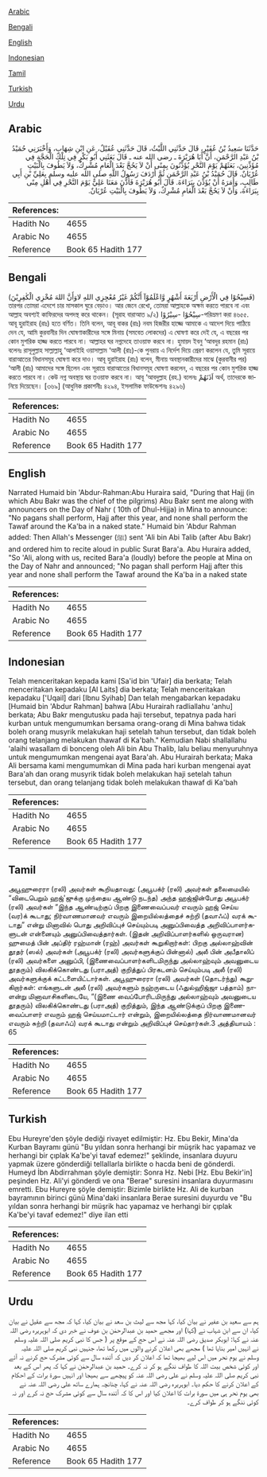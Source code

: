 [Arabic](#arabic)

[Bengali](#bengali)

[English](#english)

[Indonesian](#indonesian)

[Tamil](#tamil)

[Turkish](#turkish)

[Urdu](#urdu)

## Arabic


<div dir="rtl" lang="ar" style={{fontSize:'larger',backgroundColor:'#f8f9fa',padding:20}}>
حَدَّثَنَا سَعِيدُ بْنُ عُفَيْرٍ، قَالَ حَدَّثَنِي اللَّيْثُ، قَالَ حَدَّثَنِي عُقَيْلٌ، عَنِ ابْنِ شِهَابٍ، وَأَخْبَرَنِي حُمَيْدُ بْنُ عَبْدِ الرَّحْمَنِ، أَنَّ أَبَا هُرَيْرَةَ ـ رضى الله عنه ـ قَالَ بَعَثَنِي أَبُو بَكْرٍ فِي تِلْكَ الْحَجَّةِ فِي مُؤَذِّنِينَ، بَعَثَهُمْ يَوْمَ النَّحْرِ يُؤَذِّنُونَ بِمِنًى أَنْ لاَ يَحُجَّ بَعْدَ الْعَامِ مُشْرِكٌ، وَلاَ يَطُوفَ بِالْبَيْتِ عُرْيَانٌ‏.‏ قَالَ حُمَيْدُ بْنُ عَبْدِ الرَّحْمَنِ ثُمَّ أَرْدَفَ رَسُولُ اللَّهِ صلى الله عليه وسلم بِعَلِيِّ بْنِ أَبِي طَالِبٍ، وَأَمَرَهُ أَنْ يُؤَذِّنَ بِبَرَاءَةَ‏.‏ قَالَ أَبُو هُرَيْرَةَ فَأَذَّنَ مَعَنَا عَلِيٌّ يَوْمَ النَّحْرِ فِي أَهْلِ مِنًى بِبَرَاءَةَ، وَأَنْ لاَ يَحُجَّ بَعْدَ الْعَامِ مُشْرِكٌ، وَلاَ يَطُوفَ بِالْبَيْتِ عُرْيَانٌ‏.‏
</div>
<div style={{backgroundColor:'#f8f9fa',padding:20, marginBottom: 10}}><table> <thead> <tr> <th>References:</th> <th></th> </tr> </thead> <tbody><tr><td>Hadith No</td><td>4655</td></tr><tr><td>Arabic No</td><td>4655</td></tr><tr><td>Reference</td><td>Book 65 Hadith 177</td></tr></tbody></table></div>

## Bengali


<div dir="ltr" lang="bn" style={{fontSize:'larger',backgroundColor:'#f8f9fa',padding:20}}>
(فَسِيْحُوْا فِي الْأَرْضِ أَرْبَعَةَ أَشْهُرٍ وَّاعْلَمُوْآ أَنَّكُمْ غَيْرُ مُعْجِزِي اللهِ لاوَأَنَّ اللهَ مُخْزِي الْكٰفِرِيْنَ) তারপর তোমরা এদেশে চার মাসকাল ঘুরে বেড়াও। আর জেনে রেখো, তোমরা আল্লাহকে অক্ষম করতে পারবে না এবং আল্লাহ অবশ্যই কাফিরদের অপদস্থ করে থাকেন। (সূরাহ বারাআত ৯/২) سِيْحُوْا -سِيْرُوْا-পরিভ্রমণ করা ৪৬৫৫. আবূ হুরাইরাহ (রাঃ) হতে বর্ণিত। তিনি বলেন, আবূ বাকর (রাঃ) নবম হিজরীর হাজ্জে আমাকে এ আদেশ দিয়ে পাঠিয়ে দেন যে, আমি কুরবানীর দিন ঘোষণাকারীদের সঙ্গে মিনায় (সমবেত লোকদের) এ ঘোষণা করে দেই যে, এ বছরের পর কোন মুশরিক হাজ্জ করতে পারবে না। আল্লাহর ঘর নগ্নদেহে তাওয়াফ করবে না। হুমায়দ ইবনু ‘আবদুর রহমান (রাঃ) বলেনঃ রাসূলুল্লাহ সাল্লাল্লাহু ‘আলাইহি ওয়াসাল্লাম ‘আলী (রাঃ)-কে পুনরায় এ নির্দেশ দিয়ে প্রেরণ করলেন যে, তুমি সূরায়ে বারাআতের বিধানসমূহ ঘোষণা করে দাও। আবূ হুরাইরাহ (রাঃ) বলেন, মীনায় অবস্থানকারীদের মাঝে (কুরবানীর পর) ‘আলী (রাঃ) আমাদের সঙ্গে ছিলেন এবং সূরায়ে বারাআতের বিধানসমূহ ঘোষণা করলেন, এ বছরের পর কোন মুশরিক হাজ্জ করতে পারবে না। কেউ নগ্ন অবস্থায় ঘর তওয়াফ করবে না। আবূ ‘আবদুল্লাহ (রহ.) বলেনঃ اَذَنَهُمْ অর্থ, তাদেরকে জানিয়ে দিয়েছেন। [৩৬৯] (আধুনিক প্রকাশনীঃ ৪২৯৪, ইসলামিক ফাউন্ডেশনঃ ৪২৯৬)
</div>
<div style={{backgroundColor:'#f8f9fa',padding:20, marginBottom: 10}}><table> <thead> <tr> <th>References:</th> <th></th> </tr> </thead> <tbody><tr><td>Hadith No</td><td>4655</td></tr><tr><td>Arabic No</td><td>4655</td></tr><tr><td>Reference</td><td>Book 65 Hadith 177</td></tr></tbody></table></div>

## English


<div dir="ltr" lang="en" style={{fontSize:'larger',backgroundColor:'#f8f9fa',padding:20}}>
Narrated Humaid bin 'Abdur-Rahman:Abu Huraira said, "During that Hajj (in which Abu Bakr was the chief of the pilgrims) Abu Bakr sent me along with announcers on the Day of Nahr ( 10th of Dhul-Hijja) in Mina to announce: "No pagans shall perform, Hajj after this year, and none shall perform the Tawaf around the Ka'ba in a naked state." Humaid bin 'Abdur Rahman added: Then Allah's Messenger (ﷺ) sent 'Ali bin Abi Talib (after Abu Bakr) and ordered him to recite aloud in public Surat Bara'a. Abu Huraira added, "So 'Ali, along with us, recited Bara'a (loudly) before the people at Mina on the Day of Nahr and announced; "No pagan shall perform Hajj after this year and none shall perform the Tawaf around the Ka'ba in a naked state
</div>
<div style={{backgroundColor:'#f8f9fa',padding:20, marginBottom: 10}}><table> <thead> <tr> <th>References:</th> <th></th> </tr> </thead> <tbody><tr><td>Hadith No</td><td>4655</td></tr><tr><td>Arabic No</td><td>4655</td></tr><tr><td>Reference</td><td>Book 65 Hadith 177</td></tr></tbody></table></div>

## Indonesian


<div dir="ltr" lang="id" style={{fontSize:'larger',backgroundColor:'#f8f9fa',padding:20}}>
Telah menceritakan kepada kami [Sa'id bin 'Ufair] dia berkata; Telah menceritakan kepadaku [Al Laits] dia berkata; Telah menceritakan kepadaku ['Uqail] dari [Ibnu Syihab] Dan telah mengabarkan kepadaku [Humaid bin 'Abdur Rahman] bahwa [Abu Hurairah radliallahu 'anhu] berkata; Abu Bakr mengutusku pada haji tersebut, tepatnya pada hari kurban untuk mengumumkan bersama orang-orang di Mina bahwa tidak boleh orang musyrik melakukan haji setelah tahun tersebut, dan tidak boleh orang telanjang melakukan thawaf di Ka'bah." Kemudian Nabi shallallahu 'alaihi wasallam di bonceng oleh Ali bin Abu Thalib, lalu beliau menyuruhnya untuk mengumumkan mengenai ayat Bara'ah. Abu Hurairah berkata; Maka Ali bersama kami mengumumkan di Mina pada hari kurban mengenai ayat Bara'ah dan orang musyrik tidak boleh melakukan haji setelah tahun tersebut, dan orang telanjang tidak boleh melakukan thawaf di Ka'bah
</div>
<div style={{backgroundColor:'#f8f9fa',padding:20, marginBottom: 10}}><table> <thead> <tr> <th>References:</th> <th></th> </tr> </thead> <tbody><tr><td>Hadith No</td><td>4655</td></tr><tr><td>Arabic No</td><td>4655</td></tr><tr><td>Reference</td><td>Book 65 Hadith 177</td></tr></tbody></table></div>

## Tamil


<div dir="ltr" lang="ta" style={{fontSize:'larger',backgroundColor:'#f8f9fa',padding:20}}>
அபூஹுரைரா (ரலி) அவர்கள் கூறியதாவது: (அபூபக்ர் (ரலி) அவர்கள் தலைமையில் “விடைபெறும் ஹஜ்'ஜுக்கு முந்தைய ஆண்டு நடந்த) அந்த ஹஜ்ஜின்போது அபூபக்ர் (ரலி) அவர்கள் “இந்த ஆண்டிற்குப் பிறகு இணைவைப்பவர் எவரும் ஹஜ் செய்ய (வர)க் கூடாது; நிர்வாணமானவர் எவரும் இறையில்லத்தைச் சுற்றி (தவாஃப்) வரக் கூடாது” என்று மினாவில் பொது அறிவிப்புச் செய்யும்படி அனுப்பிவைத்த அறிவிப்பாளர்களுடன் என்னையும் அனுப்பிவைத்தார்கள். (இதன் அறிவிப்பாளர்களில் ஒருவரான) ஹுமைத் பின் அப்திர் ரஹ்மான் (ரஹ்) அவர்கள் கூறுகிறார்கள்: பிறகு அல்லாஹ்வின் தூதர் (ஸல்) அவர்கள் (அபூபக்ர் (ரலி) அவர்களுக்குப் பின்னால்) அலீ பின் அபீதாலிப் (ரலி) அவர்களை அனுப்பி, (இணைவைப்பாளர்களிடமிருந்து அல்லாஹ்வும் அவனுடைய தூதரும்) விலகிக்கொண்டது (பராஅத்) குறித்துப் பிரகடனம் செய்யும்படி அலீ (ரலி) அவர்களுக்குக் கட்டளையிட்டார்கள். அபூஹுரைரா (ரலி) அவர்கள் (தொடர்ந்து) கூறுகிறார்கள்: எங்களுடன் அலீ (ரலி) அவர்களும் நஹ்ருடைய (ஃதுல்ஹிஜ்ஜா பத்தாம்) நாளன்று மினாவாசிகளிடையே, “(இணை வைப்போரிடமிருந்து அல்லாஹ்வும் அவனுடைய தூதரும்) விலகிக்கொண்டது (பராஅத்) குறித்தும், இந்த ஆண்டுக்குப் பிறகு இணைவைப்பாளர் எவரும் ஹஜ் செய்யமாட்டார் என்றும், இறையில்லத்தை நிர்வாணமானவர் எவரும் சுற்றி (தவாஃப்) வரக் கூடாது என்றும் அறிவிப்புச் செய்தார்கள்.3 அத்தியாயம் : 65
</div>
<div style={{backgroundColor:'#f8f9fa',padding:20, marginBottom: 10}}><table> <thead> <tr> <th>References:</th> <th></th> </tr> </thead> <tbody><tr><td>Hadith No</td><td>4655</td></tr><tr><td>Arabic No</td><td>4655</td></tr><tr><td>Reference</td><td>Book 65 Hadith 177</td></tr></tbody></table></div>

## Turkish


<div dir="ltr" lang="tr" style={{fontSize:'larger',backgroundColor:'#f8f9fa',padding:20}}>
Ebu Hureyre'den şöyle dediği rivayet edilmiştir: Hz. Ebu Bekir, Mina'da Kurban Bayramı günü "Bu yıldan sonra herhangi bir müşrik hac yapamaz ve herhangi bir çıplak Ka'be'yi tavaf edemez!" şeklinde, insanlara duyuru yapmak üzere gönderdiği telIalIarla birlikte o hacda beni de gönderdi. Humeyd İbn Abdirrahman şöyle demiştir: Sonra Hz. Nebi [Hz. Ebu Bekir'in] peşinden Hz. Ali'yi gönderdi ve ona "Berae" suresini insanlara duyurmasını emretti. Ebu Hureyre şöyle demiştir: Bizimle birlikte Hz. Ali de kurban bayramının birinci günü Mina'daki insanlara Berae suresini duyurdu ve "Bu yıldan sonra herhangi bir müşrik hac yapamaz ve herhangi bir çıplak Ka'be'yi tavaf edemez!" diye ilan etti
</div>
<div style={{backgroundColor:'#f8f9fa',padding:20, marginBottom: 10}}><table> <thead> <tr> <th>References:</th> <th></th> </tr> </thead> <tbody><tr><td>Hadith No</td><td>4655</td></tr><tr><td>Arabic No</td><td>4655</td></tr><tr><td>Reference</td><td>Book 65 Hadith 177</td></tr></tbody></table></div>

## Urdu


<div dir="rtl" lang="ur" style={{fontSize:'larger',backgroundColor:'#f8f9fa',padding:20}}>
ہم سے سعید بن عفیر نے بیان کیا، کہا مجھ سے لیث بن سعد نے بیان کیا، کہا کہ مجھ سے عقیل نے بیان کیا، ان سے ابن شہاب نے (کہا) اور مجھے حمید بن عبدالرحمٰن بن عوف نے خبر دی کہ ابوہریرہ رضی اللہ عنہ نے کہا: ابوبکر صدیق رضی اللہ عنہ نے اس حج کے موقع پر ( جس کا نبی کریم صلی اللہ علیہ وسلم نے انہیں امیر بنایا تھا ) مجھے بھی اعلان کرنے والوں میں رکھا تھا، جنہیں نبی کریم صلی اللہ علیہ وسلم نے یوم نحر میں اس لیے بھیجا تھا کہ اعلان کر دیں کہ آئندہ سال سے کوئی مشرک حج کرنے نہ آئے اور کوئی شخص بیت اللہ کا طواف ننگے ہو کر نہ کرے۔ حمید بن عبدالرحمٰن نے کہا کہ پھر اس کے بعد نبی کریم صلی اللہ علیہ وسلم نے علی رضی اللہ عنہ کو پیچھے سے بھیجا اور انہیں سورۃ برات کے احکام کے اعلان کرنے کا حکم دیا۔ ابوہریرہ رضی اللہ عنہ نے کہا، چنانچہ ہمارے ساتھ علی رضی اللہ عنہ نے بھی یوم نحر ہی میں سورۃ برات کا اعلان کیا اور اس کا کہ آئندہ سال سے کوئی مشرک حج نہ کرے اور نہ کوئی ننگے ہو کر طواف کرے۔
</div>
<div style={{backgroundColor:'#f8f9fa',padding:20, marginBottom: 10}}><table> <thead> <tr> <th>References:</th> <th></th> </tr> </thead> <tbody><tr><td>Hadith No</td><td>4655</td></tr><tr><td>Arabic No</td><td>4655</td></tr><tr><td>Reference</td><td>Book 65 Hadith 177</td></tr></tbody></table></div>